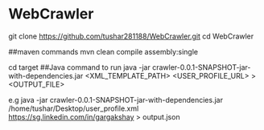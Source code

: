 # WebCrawler
git clone https://github.com/tushar281188/WebCrawler.git
cd WebCrawler


##maven commands
mvn clean compile assembly:single

cd target
##Java command to run
java -jar crawler-0.0.1-SNAPSHOT-jar-with-dependencies.jar <XML_TEMPLATE_PATH> <USER_PROFILE_URL> > <OUTPUT_FILE>

e.g java -jar crawler-0.0.1-SNAPSHOT-jar-with-dependencies.jar /home/tushar/Desktop/user_profile.xml https://sg.linkedin.com/in/gargakshay > output.json

